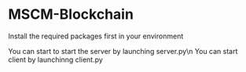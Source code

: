 # MSCM-Blockchain

Install the required packages first in your environment

You can start to start the server by launching server.py\n
You can start client by launchinng client.py
